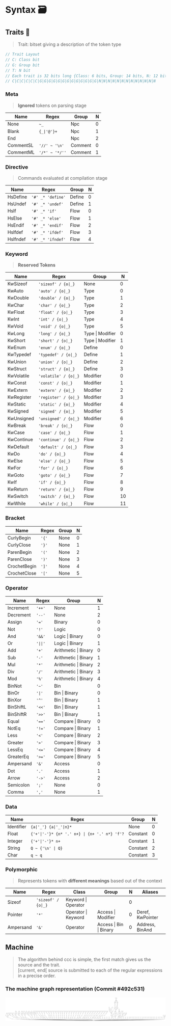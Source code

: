 # Syntax 🗃️

## Traits 🧬
> Trait: bitset giving a description of the token type
```cpp
// Trait Layout
// C: Class bit
// G: Group bit
// T: N bit
// Each trait is 32 bits long {Class: 6 bits, Group: 14 bits, N: 12 bits}
// C|C|C|C|C|C|G|G|G|G|G|G|G|G|G|G|G|G|G|N|N|N|N|N|N|N|N|N|N|N|N|N
```

### Meta
> **Ignored** tokens on parsing stage

| Name      | Regex          | Group   | N |
|-----------|----------------|---------|---|
| None      | `~_`           | Npc     | 0 |
| Blank     | `{_\|'@'}+`    | Npc     | 1 |
| End       |                | Npc     | 2 |
| CommentSL | `'//' ~ '\n'`  | Comment | 0 |
| CommentML | `'/*' ~ '*/''` | Comment | 1 |
	
### Directive
> Commands evaluated at compilation stage

| Name     | Regex             | Group  | N |
|----------|-------------------|--------|---|
| HsDefine | `'#' _* 'define'` | Define | 0 |
| HsUndef  | `'#' _* 'undef'`  | Define | 1 |
| HsIf     | `'#' _* 'if'`     | Flow   | 0 |
| HsElse   | `'#' _* 'else'`   | Flow   | 1 |
| HsEndif  | `'#' _* 'endif'`  | Flow   | 2 |
| HsIfdef  | `'#' _* 'ifdef'`  | Flow   | 3 |
| HsIfndef | `'#' _* 'ifndef'` | Flow   | 4 |

### Keyword
> **Reserved Tokens**

| Name       | Regex                 | Group            | N  |
|------------|-----------------------|------------------|----|
| KwSizeof   | `'sizeof' / {o\|_}`   | None             | 0  |
| KwAuto     | `'auto' / {o\|_}`     | Type             | 0  |
| KwDouble   | `'double' / {o\|_}`   | Type             | 1  |
| KwChar     | `'char' / {o\|_}`     | Type             | 2  |
| KwFloat    | `'float' / {o\|_}`    | Type             | 3  |
| KwInt      | `'int' / {o\|_}`      | Type             | 4  |
| KwVoid     | `'void' / {o\|_}`     | Type             | 5  |
| KwLong     | `'long' / {o\|_}`     | Type \| Modifier | 0  |
| KwShort    | `'short' / {o\|_}`    | Type \| Modifier | 1  |
| KwEnum     | `'enum' / {o\|_}`     | Define           | 0  |
| KwTypedef  | `'typedef' / {o\|_}`  | Define           | 1  |
| KwUnion    | `'union' / {o\|_}`    | Define           | 2  |
| KwStruct   | `'struct' / {o\|_}`   | Define           | 3  |
| KwVolatile | `'volatile' / {o\|_}` | Modifier         | 0  |
| KwConst    | `'const' / {o\|_}`    | Modifier         | 1  |
| KwExtern   | `'extern' / {o\|_}`   | Modifier         | 2  |
| KwRegister | `'register' / {o\|_}` | Modifier         | 3  |
| KwStatic   | `'static' / {o\|_}`   | Modifier         | 4  |
| KwSigned   | `'signed' / {o\|_}`   | Modifier         | 5  |
| KwUnsigned | `'unsigned' / {o\|_}` | Modifier         | 6  |
| KwBreak    | `'break' / {o\|_}`    | Flow             | 0  |
| KwCase     | `'case' / {o\|_}`     | Flow             | 1  |
| KwContinue | `'continue' / {o\|_}` | Flow             | 2  |
| KwDefault  | `'default' / {o\|_}`  | Flow             | 3  |
| KwDo       | `'do' / {o\|_}`       | Flow             | 4  |
| KwElse     | `'else' / {o\|_}`     | Flow             | 5  |
| KwFor      | `'for' / {o\|_}`      | Flow             | 6  |
| KwGoto     | `'goto' / {o\|_}`     | Flow             | 7  |
| KwIf       | `'if' / {o\|_}`       | Flow             | 8  |
| KwReturn   | `'return' / {o\|_}`   | Flow             | 9  |
| KwSwitch   | `'switch' / {o\|_}`   | Flow             | 10 |
| KwWhile    | `'while' / {o\|_}`    | Flow             | 11 |
	
### Bracket
| Name         | Regex | Group | N |
|--------------|-------|-------|---|
| CurlyBegin   | `'{'` | None  | 0 |
| CurlyClose   | `'}'` | None  | 1 |
| ParenBegin   | `'('` | None  | 2 |
| ParenClose   | `')'` | None  | 3 |
| CrochetBegin | `']'` | None  | 4 |
| CrochetClose | `'['` | None  | 5 |

### Operator
| Name      | Regex    | Group                | N |
|-----------|----------|----------------------|---|
| Increment | `'++'`   | None                 | 1 |
| Decrement | `'--'`   | None                 | 2 |
| Assign    | `'='`    | Binary               | 0 |
| Not       | `'!'`    | Logic                | 0 |
| And       | `'&&'`   | Logic \| Binary      | 0 |
| Or        | `'\|\|'` | Logic \| Binary      | 1 |
| Add       | `'+'`    | Arithmetic \| Binary | 0 |
| Sub       | `'-'`    | Arithmetic \| Binary | 1 |
| Mul       | `'*'`    | Arithmetic \| Binary | 2 |
| Div       | `'/'`    | Arithmetic \| Binary | 3 |
| Mod       | `'%'`    | Arithmetic \| Binary | 4 |
| BinNot    | `'~'`    | Bin                  | 0 |
| BinOr     | `'\|'`   | Bin \| Binary        | 0 |
| BinXor    | `'^'`    | Bin \| Binary        | 1 |
| BinShiftL | `'<<'`   | Bin \| Binary        | 1 |
| BinShiftR | `'>>'`   | Bin \| Binary        | 1 |
| Equal     | `'=='`   | Compare \| Binary    | 0 |
| NotEq     | `'!='`   | Compare \| Binary    | 1 |
| Less      | `'<'`    | Compare \| Binary    | 2 |
| Greater   | `'>'`    | Compare \| Binary    | 3 |
| LessEq    | `'<='`   | Compare \| Binary    | 4 |
| GreaterEq | `'>='`   | Compare \| Binary    | 5 |
| Ampersand | `'&'`    | Access               | 0 |
| Dot       | `'.'`    | Access               | 1 |
| Arrow     | `'->'`   | Access               | 2 |
| Semicolon | `';'`    | None                 | 0 |
| Comma     | `','`    | None                 | 1 |
	
### Data	
| Name       | Regex                                         | Group    | N |
|------------|-----------------------------------------------|----------|---|
| Identifier | `{a\|'_'} {a\|'_'\|n}*`                       | None     | 0 |
| Float      | `{'+'\|'-'}* {n* '.' n+} \| {n+ '.' n*} 'f'?` | Constant | 0 |
| Integer    | `{'+'\|'-'}* n+`                              | Constant | 1 |
| String     | `Q ~ {'\n' \| Q}`                             | Constant | 2 |
| Char       | `q ~ q`                                       | Constant | 3 |
	

### Polymorphic
> Represents tokens with **different meanings** based out of the context

| Name      | Regex               | Class               | Group                   | N | Aliases          |
|-----------|---------------------|---------------------|-------------------------|---|------------------|
| Sizeof    | `'sizeof' / {o\|_}` | Keyword \| Operator |                         | 0 |                  |
| Pointer   | `'*'`               | Operator \| Keyword | Access \| Modifier      | 0 | Deref, KwPointer |
| Ampersand | `'&'`               | Operator            | Access \| Bin \| Binary | 0 | Address, BinAnd  |

## Machine
> The algorithm behind ccc is simple, the first match gives us the source and the trait.\
> \[current, end\[ source is submitted to each of the regular expressions in a precise order.

### The machine graph representation (Commit #492c531)
![Machine](machine.svg)
